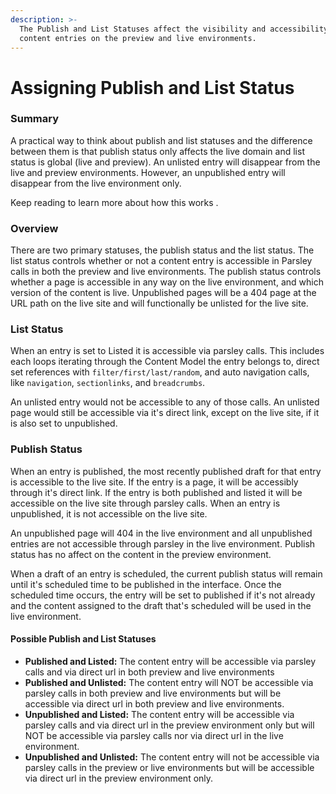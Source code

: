 ```yaml
---
description: >-
  The Publish and List Statuses affect the visibility and accessibility of a
  content entries on the preview and live environments.
---
```


# Assigning Publish and List Status

### Summary

A practical way to think about publish and list statuses and the difference between them is that publish status only affects the live domain and list status is global \(live and preview\). An unlisted entry will disappear from the live and preview environments. However, an unpublished entry will disappear from the live environment only.

Keep reading to learn more about how this works .

### Overview

There are two primary statuses, the publish status and the list status. The list status controls whether or not a content entry is accessible in Parsley calls in both the preview and live environments. The publish status controls whether a page is accessible in any way on the live environment, and which version of the content is live. Unpublished pages will be a 404 page at the URL path on the live site and will functionally be unlisted for the live site.

### List Status

When an entry is set to Listed it is accessible via parsley calls. This includes each loops iterating through the Content Model the entry belongs to, direct set references with `filter/first/last/random`, and auto navigation calls, like `navigation`, `sectionlinks`, and `breadcrumbs`.

An unlisted entry would not be accessible to any of those calls. An unlisted page would still be accessible via it's direct link, except on the live site, if it is also set to unpublished.

### Publish Status

When an entry is published, the most recently published draft for that entry is accessible to the live site. If the entry is a page, it will be accessibly through it's direct link. If the entry is both published and listed it will be accessible on the live site through parsley calls. When an entry is unpublished, it is not accessible on the live site.

An unpublished page will 404 in the live environment and all unpublished entries are not accessible through parsley in the live environment. Publish status has no affect on the content in the preview environment.

When a draft of an entry is scheduled, the current publish status will remain until it's scheduled time to be published in the interface. Once the scheduled time occurs, the entry will be set to published if it's not already and the content assigned to the draft that's scheduled will be used in the live environment.

#### Possible Publish and List Statuses

* **Published and Listed:** The content entry will be accessible via parsley calls and via direct url in both preview and live environments
* **Published and Unlisted:** The content entry will NOT be accessible via parsley calls in both preview and live environments but will be accessible via direct url in both preview and live environments.
* **Unpublished and Listed:** The content entry will be accessible via parsley calls and via direct url in the preview environment only but will NOT be accessible via parsley calls nor via direct url in the live environment.
* **Unpublished and Unlisted:** The content entry will not be accessible via parsley calls in the preview or live environments but will be accessible via direct url in the preview environment only.

